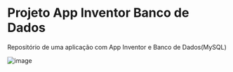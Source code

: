 # Projeto App Inventor Banco de Dados
Repositório de uma aplicação com App Inventor e Banco de Dados(MySQL)

![image](https://user-images.githubusercontent.com/87877222/129467842-69d625b7-73f4-4b9d-a268-37ae701f29f4.png)

